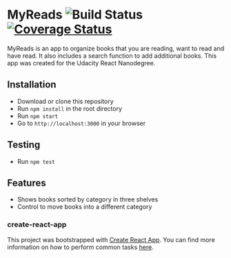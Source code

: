 # MyReads  ![Build Status](https://travis-ci.org/Myolnir/myreads.svg?branch=master)  [![Coverage Status](https://coveralls.io/repos/github/Myolnir/myreads/badge.svg?branch=master)](https://coveralls.io/github/Myolnir/myreads?branch=master)


MyReads is an app to organize books that you are reading, want to read and have read. It also includes a search function to add additional books.
This app was created for the Udacity React Nanodegree.

## Installation

- Download or clone this repository
- Run `npm install` in the root directory
- Run `npm start`
- Go to `http://localhost:3000` in your browser

## Testing

- Run `npm test`

## Features

- Shows books sorted by category in three shelves
- Control to move books into a different category

### create-react-app

This project was bootstrapped with [Create React App](https://github.com/facebookincubator/create-react-app). You can find more information on how to perform common tasks [here](https://github.com/facebookincubator/create-react-app/blob/master/packages/react-scripts/template/README.md).
